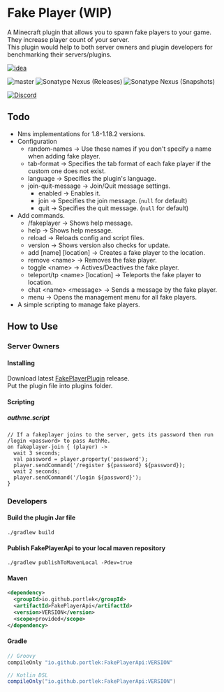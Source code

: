 # Fake Player (WIP)
A Minecraft plugin that allows you to spawn fake players to your game.\
They increase player count of your server.\
This plugin would help to both server owners and plugin developers for benchmarking their servers/plugins.

[![idea](https://www.elegantobjects.org/intellij-idea.svg)](https://www.jetbrains.com/idea/)

![master](https://github.com/spigotplugins/fakeplayer/workflows/build/badge.svg)
![Sonatype Nexus (Releases)](https://img.shields.io/nexus/r/io.github.portlek/FakePlayerApi?label=maven-central&server=https%3A%2F%2Foss.sonatype.org%2F)
![Sonatype Nexus (Snapshots)](https://img.shields.io/nexus/s/io.github.portlek/FakePlayerApi?label=maven-central&server=https%3A%2F%2Foss.sonatype.org)

[![Discord](https://img.shields.io/discord/967385751870390333.svg?label=Discord&logo=Discord&colorB=7289da&style=for-the-badge)](https://discord.gg/jQhquEkb58)

## Todo
- Nms implementations for 1.8-1.18.2 versions.
- Configuration
  - random-names -> Use these names if you don't specify a name when adding fake player.
  - tab-format -> Specifies the tab format of each fake player if the custom one does not exist.
  - language -> Specifies the plugin's language.
  - join-quit-message -> Join/Quit message settings.
    - enabled -> Enables it.
    - join -> Specifies the join message. (`null` for default)
    - quit -> Specifies the quit message. (`null` for default)
- Add commands.
  - /fakeplayer -> Shows help message.
  - help -> Shows help message.
  - reload -> Reloads config and script files.
  - version -> Shows version also checks for update.
  - add [name] [location] -> Creates a fake player to the location.
  - remove \<name\> -> Removes the fake player.
  - toggle \<name\> -> Actives/Deactives the fake player.
  - teleport/tp \<name\> [location] -> Teleports the fake player to location.
  - chat \<name\> \<message\> -> Sends a message by the fake player.
  - menu -> Opens the management menu for all fake players.
- A simple scripting to manage fake players.

## How to Use
### Server Owners
#### Installing
Download latest [FakePlayerPlugin](https://github.com/spigotplugins/fakeplayer/releases/) release.\
Put the plugin file into plugins folder.
#### Scripting
##### authme.script
```script
// If a fakeplayer joins to the server, gets its password then run /login <password> to pass AuthMe.
on fakeplayer-join { (player) ->
  wait 3 seconds;
  val password = player.property('password');
  player.sendCommand('/register ${password} ${password});
  wait 2 seconds;
  player.sendCommand('/login ${password}');
}
```

### Developers
#### Build the plugin Jar file
`./gradlew build`
#### Publish FakePlayerApi to your local maven repository
`./gradlew publishToMavenLocal -Pdev=true`
#### Maven
```xml
<dependency>
  <groupId>io.github.portlek</groupId>
  <artifactId>FakePlayerApi</artifactId>
  <version>VERSION</version>
  <scope>provided</scope>
</dependency>
```
#### Gradle
```groovy
// Groovy
compileOnly "io.github.portlek:FakePlayerApi:VERSION"

// Kotlin DSL
compileOnly("io.github.portlek:FakePlayerApi:VERSION")
```
